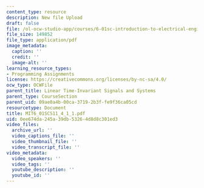 ```yaml
---
content_type: resource
description: New file Upload
draft: false
file: /ol-ocw-studio-app/courses/6-01sc-introduction-to-electrical-engineering-and-computer-science-i-spring-2011/0ee674da245a39db53264d8d8c301ed3_MIT6_01SCS11_4_1_1.pdf
file_size: 149852
file_type: application/pdf
image_metadata:
  caption: ''
  credit: ''
  image-alt: ''
learning_resource_types:
- Programming Assignments
license: https://creativecommons.org/licenses/by-nc-sa/4.0/
ocw_type: OCWFile
parent_title: Linear Time-Invariant Signals and Systems
parent_type: CourseSection
parent_uid: 09ae0a4b-00ca-3719-2b3f-fe9f36ca05cd
resourcetype: Document
title: MIT6_01SCS11_4_1_1.pdf
uid: 0ee674da-245a-39db-5326-4d8d8c301ed3
video_files:
  archive_url: ''
  video_captions_file: ''
  video_thumbnail_file: ''
  video_transcript_file: ''
video_metadata:
  video_speakers: ''
  video_tags: ''
  youtube_description: ''
  youtube_id: ''
---
```

